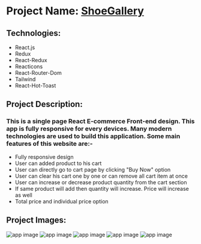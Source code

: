 # Project Name: [ShoeGallery](https://shoe-house.netlify.app)

## Technologies:
- React.js
- Redux
- React-Redux
- Reacticons
- React-Router-Dom
- Tailwind
- React-Hot-Toast

## Project Description:
### This is a single page React E-commerce Front-end design. This app is fully responsive for every devices. Many modern technologies are used to build this application. Some main features of this website are:-
- Fully responsive design
- User can added product to his cart
- User can directly go to cart page by clicking "Buy Now" option
- User can clear his cart one by one or can remove all cart item at once
- User can increase or decrease product quantity from the cart section
- If same product will add then quantity will increase. Price will increase as well
- Total price and individual price option

## Project Images:
![app image](https://i.ibb.co/QfzG1P8/1.png)
![app image](https://i.ibb.co/k33GvFT/1.png)
![app image](https://i.ibb.co/M9ZPjFN/2.png)
![app image](https://i.ibb.co/s67tn2y/3.png)
![app image](https://i.ibb.co/WFRgtQz/4.png)



